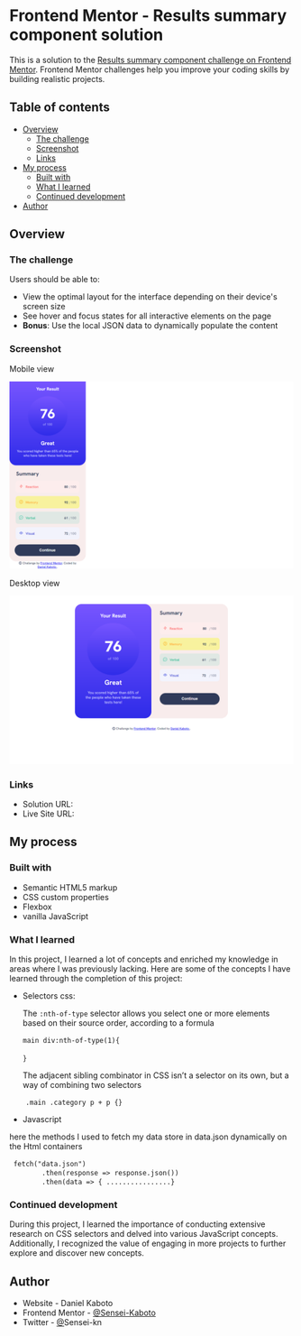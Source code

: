 # Frontend Mentor - Results summary component solution

This is a solution to the [Results summary component challenge on Frontend Mentor](https://www.frontendmentor.io/challenges/results-summary-component-CE_K6s0maV). Frontend Mentor challenges help you improve your coding skills by building realistic projects.

## Table of contents

- [Overview](#overview)
  - [The challenge](#the-challenge)
  - [Screenshot](#screenshot)
  - [Links](#links)
- [My process](#my-process)
  - [Built with](#built-with)
  - [What I learned](#what-i-learned)
  - [Continued development](#continued-development)
- [Author
  ](#author)

## Overview

### The challenge

Users should be able to:

- View the optimal layout for the interface depending on their device's screen size
- See hover and focus states for all interactive elements on the page
- **Bonus**: Use the local JSON data to dynamically populate the content

### Screenshot

Mobile view

![1693403651493](image/README/1693403651493.png)

Desktop view

![1693403752450](image/README/1693403752450.png)

### Links

- Solution URL:
- Live Site URL:

## My process

### Built with

- Semantic HTML5 markup
- CSS custom properties
- Flexbox
- vanilla JavaScript

### What I learned

In this project, I learned a lot of concepts and enriched my knowledge in areas where I was previously lacking. Here are some of the concepts I have learned through the completion of this project:

* Selectors css:

  The `:nth-of-type` selector allows you select one or more elements based on their source order, according to a formula

  ```
  main div:nth-of-type(1){

  }
  ```

  The adjacent sibling combinator in CSS isn’t a selector on its own, but a way of combining two selectors

```
	.main .category p + p {}
```

* Javascript

here the methods I used to fetch my data store in data.json dynamically  on the Html containers

```
 fetch("data.json")
        .then(response => response.json())
        .then(data => { ................}
```

### Continued development

During this project, I learned the importance of conducting extensive research on CSS selectors and delved into various JavaScript concepts. Additionally, I recognized the value of engaging in more projects to further explore and discover new concepts.

## Author

- Website - Daniel Kaboto
- Frontend Mentor - [@Sensei-Kaboto](https://www.frontendmentor.io/profile/yourusername)
- Twitter - [@](https://www.twitter.com/yourusername)Sensei-kn
